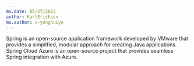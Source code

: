 ```yaml
---
ms.date: 05/27/2022
author: KarlErickson
ms.author: v-yonghuiye
---
```


Spring is an open-source application framework developed by VMware that provides a simplified, modular approach for creating Java applications. Spring Cloud Azure is an open-source project that provides seamless Spring integration with Azure. 
